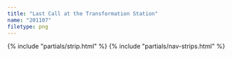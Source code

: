 ```yaml
---
title: "Last Call at the Transformation Station"
name: "201107"
filetype: png
---
```


{% include "partials/strip.html" %}
{% include "partials/nav-strips.html" %}
